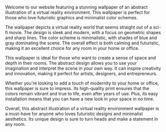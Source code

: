 <!--
Write me content for website with wallpaper "An abstract illustration of a virtual reality environment, with futuristic graphics and a minimalist color scheme."
-->

<!--font:"Open Sans"-->

Welcome to our website featuring a stunning wallpaper of an abstract illustration of a virtual reality environment. This wallpaper is perfect for those who love futuristic graphics and minimalist color schemes.

The wallpaper depicts a virtual reality world that seems straight out of a sci-fi movie. The design is sleek and modern, with a focus on geometric shapes and sharp lines. The color scheme is minimalistic, with shades of blue and gray dominating the scene. The overall effect is both calming and futuristic, making it an excellent choice for any room in your home or office.

This wallpaper is ideal for those who want to create a sense of space and depth in their rooms. The abstract design allows you to use your imagination and interpret the scene in your own way. It can inspire creativity and innovation, making it perfect for artists, designers, and entrepreneurs.

Whether you're looking to add a touch of modernity to your home or office, this wallpaper is sure to impress. Its high-quality print ensures that the colors remain vibrant and true to life, even after years of use. Plus, its easy installation means that you can have a new look in your space in no time.

Overall, this abstract illustration of a virtual reality environment wallpaper is a must-have for anyone who loves futuristic designs and minimalist aesthetics. Its unique design is sure to turn heads and make a statement in any room.
